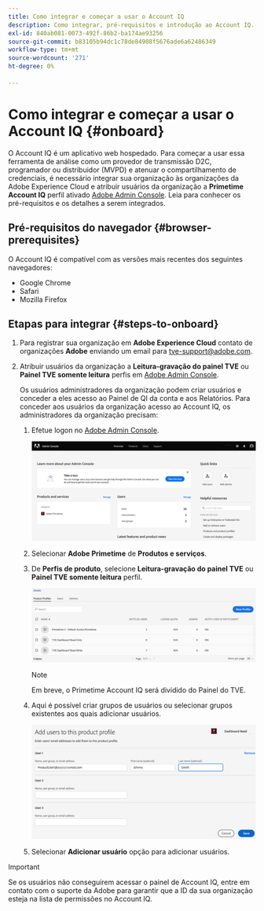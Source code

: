 ```yaml
---
title: Como integrar e começar a usar o Account IQ
description: Como integrar, pré-requisitos e introdução ao Account IQ.
exl-id: 840ab081-0073-492f-86b2-ba174ae93256
source-git-commit: b83105b94dc1c78de84908f5676ade6a62486349
workflow-type: tm+mt
source-wordcount: '271'
ht-degree: 0%

---
```


# Como integrar e começar a usar o Account IQ {#onboard}

O Account IQ é um aplicativo web hospedado. Para começar a usar essa ferramenta de análise como um provedor de transmissão D2C, programador ou distribuidor (MVPD) e atenuar o compartilhamento de credenciais, é necessário integrar sua organização às organizações da Adobe Experience Cloud e atribuir usuários da organização a **Primetime Account IQ** perfil ativado [Adobe Admin Console](https://adminconsole.adobe.com/). Leia para conhecer os pré-requisitos e os detalhes a serem integrados.

## Pré-requisitos do navegador {#browser-prerequisites}

O Account IQ é compatível com as versões mais recentes dos seguintes navegadores:

* Google Chrome
* Safari
* Mozilla Firefox

## Etapas para integrar {#steps-to-onboard}

1. Para registrar sua organização em **Adobe Experience Cloud** contato de organizações **Adobe** enviando um email para tve-support@adobe.com.

1. Atribuir usuários da organização a **Leitura-gravação do painel TVE** ou **Painel TVE somente leitura** perfis em [Adobe Admin Console](https://adminconsole.adobe.com/).

   Os usuários administradores da organização podem criar usuários e conceder a eles acesso ao Painel de QI da conta e aos Relatórios. Para conceder aos usuários da organização acesso ao Account IQ, os administradores da organização precisam:

   1. Efetue logon no [Adobe Admin Console](https://adminconsole.adobe.com/).


      ![](assets/admin-console.png)

   1. Selecionar **Adobe Primetime** de **Produtos e serviços**.

   1. De **Perfis de produto**, selecione **Leitura-gravação do painel TVE** ou **Painel TVE somente leitura** perfil.

      ![](assets/product-profiles.png)

      >[!NOTE]
      >
      >Em breve, o Primetime Account IQ será dividido do Painel do TVE.

   1. Aqui é possível criar grupos de usuários ou selecionar grupos existentes aos quais adicionar usuários.

      ![](assets/add-users-2profile.png)

   1. Selecionar **Adicionar usuário** opção para adicionar usuários.

>[!IMPORTANT]
>
>Se os usuários não conseguirem acessar o painel de Account IQ, entre em contato com o suporte da Adobe para garantir que a ID da sua organização esteja na lista de permissões no Account IQ.
